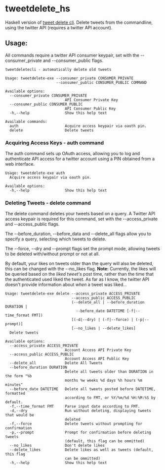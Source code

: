 # tweetdelete_hs

Haskell version of [tweet delete cli](https://gitlab.com/t1lde/tweet_delete_cli).
Delete tweets from the commandline, using the twitter API (requires a twitter API account).

## Usage:

All commands require a twitter API consumer keypair, set with the --consumer_private and --consumer_public flags.

```
tweetdeletecli - automatically delete old tweets

Usage: tweetdelete-exe --consumer_private CONSUMER_PRIVATE
                       --consumer_public CONSUMER_PUBLIC COMMAND

Available options:
  --consumer_private CONSUMER_PRIVATE
                           API Consumer Private Key
  --consumer_public CONSUMER_PUBLIC
                           API Consumer Public Key
  -h,--help                Show this help text

Available commands:
  auth                     Acquire access keypair via oauth pin.
  delete                   Delete tweets

```

### Acquiring Access Keys - auth command

The auth command sets up OAuth access, allowing you to log and authenticate API access for a twitter account using a PIN obtained from a web interface. 

``` 
Usage: tweetdelete-exe auth
  Acquire access keypair via oauth pin.

Available options:
  -h,--help                Show this help text
```

### Deleting Tweets - delete command

The delete command deletes your tweets based on a query. A Twitter API access keypair is required for this command, set with the --access_private and --access_public flags.

The --before_duration, --before_data and --delete_all flags allow you to specify a query, selecting which tweets to delete.

The --force, --dry and --prompt flags set the prompt mode, allowing tweets to be deleted with/without prompt or not at all.

By default, your likes on tweets older than the query will also be deleted, this can be changed with the --no_likes flag.
**Note:** Currently, the likes will be queried based on the *liked tweet's* post time, rather than the time that the authenticated used liked the tweet. As far as I know, the twitter API doesn't provide information about *when* a tweet was liked...

``` 
Usage: tweetdelete-exe delete --access_private ACCESS_PRIVATE
                              --access_public ACCESS_PUBLIC
                              (--delete_all | --before_duration DURATION |
                                --before_date DATETIME [-f|--time_format FMT])
                              [(-d|--dry) | (-f|--force) | (-p|--prompt)]
                              [--no_likes | --delete_likes]
  Delete tweets

Available options:
  --access_private ACCESS_PRIVATE
                           Account Access API Private Key
  --access_public ACCESS_PUBLIC
                           Account Access API Public Key
  --delete_all             Delete All Tweets
  --before_duration DURATION
                           Delete all tweets older than DURATION in the form "%b
                           months %w weeks %d days %h hours %m minutes"
  --before_date DATETIME   Delete all tweets posted before DATETIME, formatted
                           according to FMT, or %Y/%m/%d %H:%M:%S by default.
  -f,--time_format FMT     Parse input date according to FMT.
  -d,--dry                 Run without deleting, displaying tweets that would be
                           deleted
  -f,--force               Delete tweets without prompting for confirmation
  -p,--prompt              Prompt for confirmation before deleting tweets
                           (default, this flag can be ommitted)
  --no_likes               Don't delete likes
  --delete_likes           Delete likes as well as tweets (default, this flag
                           can be ommitted)
  -h,--help                Show this help text
```



